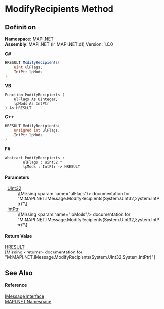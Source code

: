 # ModifyRecipients Method




## Definition
**Namespace:** <a href="5bef4637-66f8-16d4-e5f4-4d0da57a1538.md">MAPI.NET</a>  
**Assembly:** MAPI.NET (in MAPI.NET.dll) Version: 1.0.0

**C#**
``` C#
HRESULT ModifyRecipients(
	uint ulFlags,
	IntPtr lpMods
)
```
**VB**
``` VB
Function ModifyRecipients ( 
	ulFlags As UInteger,
	lpMods As IntPtr
) As HRESULT
```
**C++**
``` C++
HRESULT ModifyRecipients(
	unsigned int ulFlags, 
	IntPtr lpMods
)
```
**F#**
``` F#
abstract ModifyRecipients : 
        ulFlags : uint32 * 
        lpMods : IntPtr -> HRESULT 
```



#### Parameters
<dl><dt>  <a href="https://learn.microsoft.com/dotnet/api/system.uint32" target="_blank" rel="noopener noreferrer">UInt32</a></dt><dd>\[Missing &lt;param name="ulFlags"/&gt; documentation for "M:MAPI.NET.IMessage.ModifyRecipients(System.UInt32,System.IntPtr)"\]</dd><dt>  <a href="https://learn.microsoft.com/dotnet/api/system.intptr" target="_blank" rel="noopener noreferrer">IntPtr</a></dt><dd>\[Missing &lt;param name="lpMods"/&gt; documentation for "M:MAPI.NET.IMessage.ModifyRecipients(System.UInt32,System.IntPtr)"\]</dd></dl>

#### Return Value
<a href="50596607-a328-ef10-6ea9-0448fbb7d197.md">HRESULT</a>  
\[Missing &lt;returns&gt; documentation for "M:MAPI.NET.IMessage.ModifyRecipients(System.UInt32,System.IntPtr)"\]

## See Also


#### Reference
<a href="f542b7a9-d1ab-fed6-c2df-7c20b044fccc.md">IMessage Interface</a>  
<a href="5bef4637-66f8-16d4-e5f4-4d0da57a1538.md">MAPI.NET Namespace</a>  
